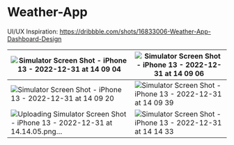 # Weather-App

UI/UX Inspiration: https://dribbble.com/shots/16833006-Weather-App-Dashboard-Design

|![Simulator Screen Shot - iPhone 13 - 2022-12-31 at 14 09 04](https://user-images.githubusercontent.com/56762634/210137967-2c88ef04-aa0b-4e44-9333-49f8606cbb71.png)|![Simulator Screen Shot - iPhone 13 - 2022-12-31 at 14 09 06](https://user-images.githubusercontent.com/56762634/210137973-9d76c0e9-90d1-4c41-8c77-e53b3b0b12ae.png)|
| ------------- | ------------- |
|![Simulator Screen Shot - iPhone 13 - 2022-12-31 at 14 09 20](https://user-images.githubusercontent.com/56762634/210137979-ddfc6523-f8ed-440c-b975-a656733996b5.png)|![Simulator Screen Shot - iPhone 13 - 2022-12-31 at 14 09 39](https://user-images.githubusercontent.com/56762634/210137990-e1d41433-8cf7-4de8-928f-2b188c6acc10.png)|
|![Uploading Simulator Screen Shot - iPhone 13 - 2022-12-31 at 14.14.05.png…]()|![Simulator Screen Shot - iPhone 13 - 2022-12-31 at 14 14 33](https://user-images.githubusercontent.com/56762634/210138032-4d477b6b-8dac-4cab-ba9b-949011b71f18.png)|

